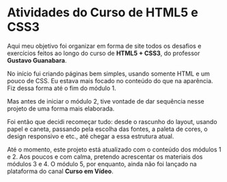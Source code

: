 # Atividades do Curso de HTML5 e CSS3

Aqui meu objetivo foi organizar em forma de site todos os desafios e exercícios feitos ao longo do curso de **HTML5 + CSS3**, do professor **Gustavo Guanabara**.

No início fui criando páginas bem simples, usando somente HTML e um pouco de CSS. Eu estava mais focado no conteúdo do que na aparência. Fiz dessa forma até o fim do módulo 1.

Mas antes de iniciar o módulo 2, tive vontade de dar sequência nesse projeto de uma forma mais elaborada.

Foi então que decidi recomeçar tudo: desde o rascunho do layout, usando papel e caneta, passando pela escolha das fontes, a paleta de cores, o design responsivo e etc., até chegar a essa estrutura atual.

Até o momento, este projeto está atualizado com o conteúdo dos módulos 1 e 2. Aos poucos e com calma, pretendo acrescentar os materiais dos módulos 3 e 4. O módulo 5, por enquanto, ainda não foi lançado na plataforma do canal **Curso em Vídeo**.